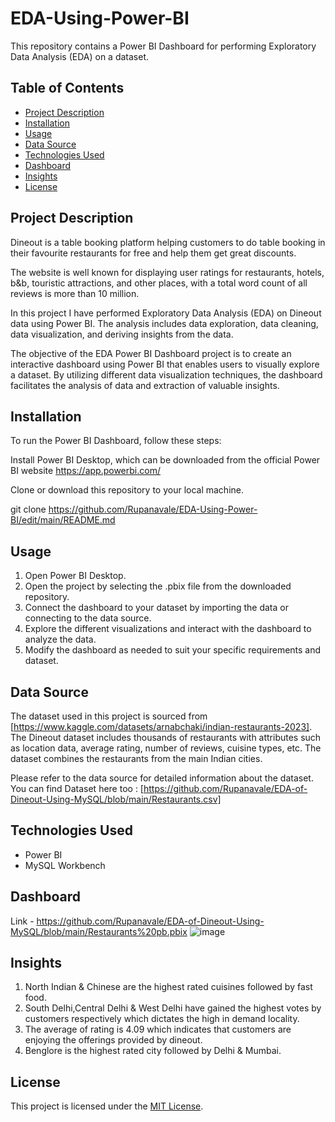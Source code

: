 # EDA-Using-Power-BI
This repository contains a Power BI Dashboard for performing Exploratory Data Analysis (EDA) on a dataset.

## Table of Contents
- [Project Description](#project-description)
- [Installation](#installation)
- [Usage](#usage)
- [Data Source](#data-source)
- [Technologies Used](#technologies-used)
- [Dashboard](#dashboard)
- [Insights](#insights)
- [License](#license)

## Project Description

Dineout is a table booking platform helping customers to do table booking in their favourite restaurants for free and help them get great discounts.

The website is well known for displaying user ratings for restaurants, hotels, b&b, touristic attractions, and other places, with a total word count of all reviews is more than 10 million.

In this project I have performed Exploratory Data Analysis (EDA) on Dineout data using Power BI. The analysis includes data exploration, data cleaning, data visualization, and deriving insights from the data.

The objective of the EDA Power BI Dashboard project is to create an interactive dashboard using Power BI that enables users to visually explore a dataset. By utilizing different data visualization techniques, the dashboard facilitates the analysis of data and extraction of valuable insights.

## Installation
To run the Power BI Dashboard, follow these steps:

Install Power BI Desktop, which can be downloaded from the official Power BI website https://app.powerbi.com/

Clone or download this repository to your local machine.

git clone https://github.com/Rupanavale/EDA-Using-Power-BI/edit/main/README.md

## Usage
1. Open Power BI Desktop.
2. Open the project by selecting the .pbix file from the downloaded repository.
3. Connect the dashboard to your dataset by importing the data or connecting to the data source.
4. Explore the different visualizations and interact with the dashboard to analyze the data.
5. Modify the dashboard as needed to suit your specific requirements and dataset.

## Data Source
The dataset used in this project is sourced from [https://www.kaggle.com/datasets/arnabchaki/indian-restaurants-2023]. The Dineout dataset includes thousands of restaurants with attributes such as location data, average rating, number of reviews, cuisine types, etc.
The dataset combines the restaurants from the main Indian cities.

Please refer to the data source for detailed information about the dataset. You can find Dataset here too : [https://github.com/Rupanavale/EDA-of-Dineout-Using-MySQL/blob/main/Restaurants.csv]

## Technologies Used
- Power BI
- MySQL Workbench

## Dashboard
Link - https://github.com/Rupanavale/EDA-of-Dineout-Using-MySQL/blob/main/Restaurants%20pb.pbix
![image](https://github.com/Rupanavale/EDA-of-Dineout-Using-MySQL/assets/109949193/16aabcc4-0d02-4e65-9d68-3b05dd656d10)

## Insights
1. North Indian & Chinese are the highest rated cuisines followed by fast food.
2. South Delhi,Central Delhi & West Delhi have gained the highest votes by customers respectively which dictates the high in demand locality.
3. The average of rating is 4.09 which indicates that customers are enjoying the offerings provided by dineout.
4. Benglore is the highest rated city followed by Delhi & Mumbai.

## License

This project is licensed under the [MIT License](LICENSE).
